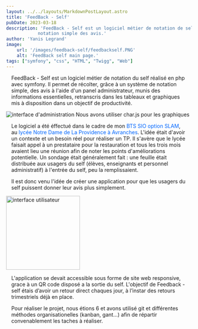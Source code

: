 ```yaml
---
layout: ../../layouts/MarkdownPostLayout.astro
title: 'FeedBack - Self'
pubDate: 2023-03-18
description: 'FeedBack - Self est un logiciel métier de notation de self. Il permet de récolter, grâce à un système de
            notation simple des avis.'
author: 'Yanis Legrand'
image:
    url: '/images/feedback-self/feedbackself.PNG' 
    alt: 'FeedBack self main page.'
tags: ["symfony", "css", "HTML", "Twigg", "Web"]
---
```


<style>
    h2,h3 { margin-top:2em; }
    h2, p, hr { margin: 1em; }
    img { max-width:40em; }
    a { color: #0066ff;
        text-decoration:none; }
</style>

<p>
FeedBack - Self est un logiciel métier de notation du self réalisé en php avec symfony. Il permet de récolter, grâce à un système de notation simple, des avis à l'aide d'un panel administrateur, munis des informations essentielles, retranscris dans les tableaux et graphiques mis à disposition dans un objectif de productivité.
</p>

<img src="/images/feedback-self/backoffice.PNG" alt="interface d'administration">
<span>Nous avons utiliser char.js pour les graphiques</span>
<p>
Le logiciel a été éffectué dans le cadre de mon <a href="https://www.onisep.fr/ressources/univers-formation/Formations/Post-bac/bts-services-informatiques-aux-organisations-option-b-solutions-logicielles-et-applications-metiers">BTS SIO option SLAM</a>, au <a href="https://ndlpavranches.fr/" >lycée Notre Dame de La Providence à Avranches</a>. L'idée était d'avoir un contexte et un besoin réel pour réaliser un TP. Il s'avère que le lycée faisait appel à un prestataire pour la restauration et tous les trois mois avaient lieu une réunion afin de noter les points d'améliorations potentielle. Un sondage était généralement fait : une feuille était distribuée aux usagers du self (élèves, enseignants et personnel administratif) à l'entrée du self, peu la remplissaient.

Il est donc venu l'idée de créer une application pour que les usagers du self puissent donner leur avis plus simplement.

<img src="/images/feedback-self/phone-app.PNG" alt="interface utilisateur" width="200px">

L'application se devait accessible sous forme de site web responsive, grace à un QR code disposé a la sortie du self. L'objectif de Feedback - self étais d’avoir un retour direct chaques jour, à l’instar des retours trimestriels déjà en place. 

Pour réaliser le projet, nous étions 6 et avons utilisé git et différentes méthodes organisationelles (kanban, gant...) afin de répartir convenablement les taches à réaliser.
</p>